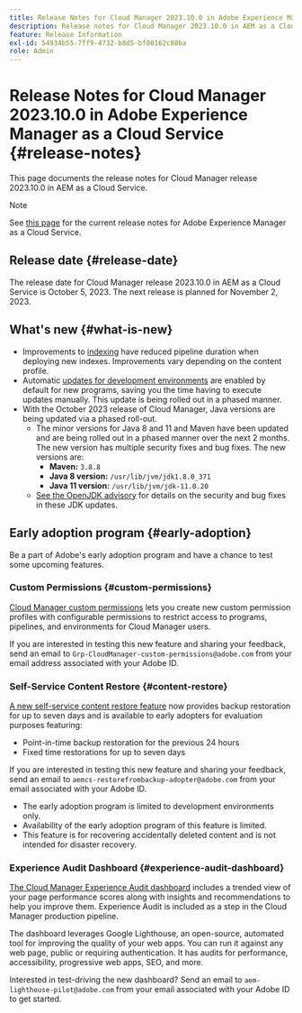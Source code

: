 ```yaml
---
title: Release Notes for Cloud Manager 2023.10.0 in Adobe Experience Manager as a Cloud Service
description: Release notes for Cloud Manager 2023.10.0 in AEM as a Cloud Service.
feature: Release Information
exl-id: 54934b55-7ff9-4732-b8d5-bf80162c88ba
role: Admin
---
```

# Release Notes for Cloud Manager 2023.10.0 in Adobe Experience Manager as a Cloud Service {#release-notes}

This page documents the release notes for Cloud Manager release 2023.10.0 in AEM as a Cloud Service.

>[!NOTE]
>
>See [this page](/help/release-notes/release-notes-cloud/release-notes-current.md) for the current release notes for Adobe Experience Manager as a Cloud Service.

## Release date {#release-date}

The release date for Cloud Manager release 2023.10.0 in AEM as a Cloud Service is October 5, 2023. The next release is planned for November 2, 2023.

## What's new {#what-is-new}

* Improvements to [indexing](/help/operations/indexing.md) have reduced pipeline duration when deploying new indexes. Improvements vary depending on the content profile.
* Automatic [updates for development environments](/help/implementing/cloud-manager/manage-environments.md#updating-environments) are enabled by default for new programs, saving you the time having to execute updates manually. This update is being rolled out in a phased manner.
* With the October 2023 release of Cloud Manager, Java versions are being updated via a phased roll-out.
    * The minor versions for Java 8 and 11 and Maven have been updated and are being rolled out in a phased manner over the next 2 months. The new version has multiple security fixes and bug fixes. The new versions are:
      * **Maven:** `3.8.8`
      * **Java 8 version:** `/usr/lib/jvm/jdk1.8.0_371`
      * **Java 11 version:** `/usr/lib/jvm/jdk-11.0.20`
    * [See the OpenJDK advisory](https://openjdk.org/groups/vulnerability/advisories/) for details on the security and bug fixes in these JDK updates.

## Early adoption program {#early-adoption}

Be a part of Adobe's early adoption program and have a chance to test some upcoming features.

### Custom Permissions {#custom-permissions}

[Cloud Manager custom permissions](/help/implementing/cloud-manager/custom-permissions.md) lets you create new custom permission profiles with configurable permissions to restrict access to programs, pipelines, and environments for Cloud Manager users.

If you are interested in testing this new feature and sharing your feedback, send an email to `Grp-CloudManager-custom-permissions@adobe.com` from your email address associated with your Adobe ID.

### Self-Service Content Restore {#content-restore}

[A new self-service content restore feature](/help/operations/restore.md) now provides backup restoration for up to seven days and is available to early adopters for evaluation purposes featuring:

* Point-in-time backup restoration for the previous 24 hours
* Fixed time restorations for up to seven days

If you are interested in testing this new feature and sharing your feedback, send an email to `aemcs-restorefrombackup-adopter@adobe.com` from your email associated with your Adobe ID.

* The early adoption program is limited to development environments only.
* Availability of the early adoption program of this feature is limited.
* This feature is for recovering accidentally deleted content and is not intended for disaster recovery.

### Experience Audit Dashboard {#experience-audit-dashboard}

[The Cloud Manager Experience Audit dashboard](/help/implementing/cloud-manager/experience-audit-dashboard.md) includes a trended view of your page performance scores along with insights and recommendations to help you improve them. Experience Audit is included as a step in the Cloud Manager production pipeline.

The dashboard leverages Google Lighthouse, an open-source, automated tool for improving the quality of your web apps. You can run it against any web page, public or requiring authentication. It has audits for performance, accessibility, progressive web apps, SEO, and more.

Interested in test-driving the new dashboard? Send an email to `aem-lighthouse-pilot@adobe.com` from your email associated with your Adobe ID to get started.

